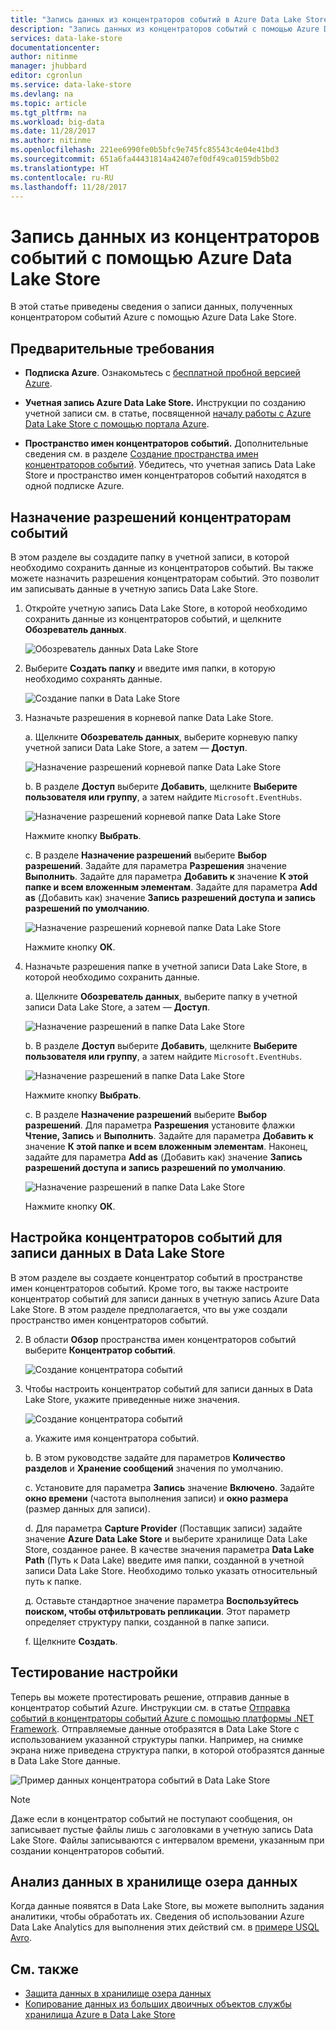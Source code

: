 ```yaml
---
title: "Запись данных из концентраторов событий в Azure Data Lake Store | Документация Майкрософт"
description: "Запись данных из концентраторов событий с помощью Azure Data Lake Store."
services: data-lake-store
documentationcenter: 
author: nitinme
manager: jhubbard
editor: cgronlun
ms.service: data-lake-store
ms.devlang: na
ms.topic: article
ms.tgt_pltfrm: na
ms.workload: big-data
ms.date: 11/28/2017
ms.author: nitinme
ms.openlocfilehash: 221ee6990fe0b5bfc9e745fc85543c4e04e41bd3
ms.sourcegitcommit: 651a6fa44431814a42407ef0df49ca0159db5b02
ms.translationtype: HT
ms.contentlocale: ru-RU
ms.lasthandoff: 11/28/2017
---
```

# <a name="use-azure-data-lake-store-to-capture-data-from-event-hubs"></a>Запись данных из концентраторов событий с помощью Azure Data Lake Store

В этой статье приведены сведения о записи данных, полученных концентратором событий Azure с помощью Azure Data Lake Store.

## <a name="prerequisites"></a>Предварительные требования

* **Подписка Azure**. Ознакомьтесь с [бесплатной пробной версией Azure](https://azure.microsoft.com/pricing/free-trial/).

* **Учетная запись Azure Data Lake Store.** Инструкции по созданию учетной записи см. в статье, посвященной [началу работы с Azure Data Lake Store с помощью портала Azure](data-lake-store-get-started-portal.md).

*  **Пространство имен концентраторов событий.** Дополнительные сведения см. в разделе [Создание пространства имен концентраторов событий](../event-hubs/event-hubs-create.md#create-an-event-hubs-namespace). Убедитесь, что учетная запись Data Lake Store и пространство имен концентраторов событий находятся в одной подписке Azure.


## <a name="assign-permissions-to-event-hubs"></a>Назначение разрешений концентраторам событий

В этом разделе вы создадите папку в учетной записи, в которой необходимо сохранить данные из концентраторов событий. Вы также можете назначить разрешения концентраторам событий. Это позволит им записывать данные в учетную запись Data Lake Store. 

1. Откройте учетную запись Data Lake Store, в которой необходимо сохранить данные из концентраторов событий, и щелкните **Обозреватель данных**.

    ![Обозреватель данных Data Lake Store](./media/data-lake-store-archive-eventhub-capture/data-lake-store-open-data-explorer.png "Data Lake Store data explorer")

2.  Выберите **Создать папку** и введите имя папки, в которую необходимо сохранять данные.

    ![Создание папки в Data Lake Store](./media/data-lake-store-archive-eventhub-capture/data-lake-store-create-new-folder.png "Create a new folder in Data Lake Store")

3. Назначьте разрешения в корневой папке Data Lake Store. 

    а. Щелкните **Обозреватель данных**, выберите корневую папку учетной записи Data Lake Store, а затем — **Доступ**.

    ![Назначение разрешений корневой папке Data Lake Store](./media/data-lake-store-archive-eventhub-capture/data-lake-store-assign-permissions-to-root.png "Assign permissions for Data Lake Store root")

    b. В разделе **Доступ** выберите **Добавить**, щелкните **Выберите пользователя или группу**, а затем найдите `Microsoft.EventHubs`. 

    ![Назначение разрешений корневой папке Data Lake Store](./media/data-lake-store-archive-eventhub-capture/data-lake-store-assign-eventhub-sp.png "Assign permissions for Data Lake Store root")
    
    Нажмите кнопку **Выбрать**.

    c. В разделе **Назначение разрешений** выберите **Выбор разрешений**. Задайте для параметра **Разрешения** значение **Выполнить**. Задайте для параметра **Добавить к** значение **К этой папке и всем вложенным элементам**. Задайте для параметра **Add as** (Добавить как) значение **Запись разрешений доступа и запись разрешений по умолчанию**.

    ![Назначение разрешений корневой папке Data Lake Store](./media/data-lake-store-archive-eventhub-capture/data-lake-store-assign-eventhub-sp1.png "Assign permissions for Data Lake Store root")

    Нажмите кнопку **ОК**.

4. Назначьте разрешения папке в учетной записи Data Lake Store, в которой необходимо сохранить данные.

    а. Щелкните **Обозреватель данных**, выберите папку в учетной записи Data Lake Store, а затем — **Доступ**.

    ![Назначение разрешений в папке Data Lake Store](./media/data-lake-store-archive-eventhub-capture/data-lake-store-assign-permissions-to-folder.png "Assign permissions for Data Lake Store folder")

    b. В разделе **Доступ** выберите **Добавить**, щелкните **Выберите пользователя или группу**, а затем найдите `Microsoft.EventHubs`. 

    ![Назначение разрешений в папке Data Lake Store](./media/data-lake-store-archive-eventhub-capture/data-lake-store-assign-eventhub-sp.png "Assign permissions for Data Lake Store folder")
    
    Нажмите кнопку **Выбрать**.

    c. В разделе **Назначение разрешений** выберите **Выбор разрешений**. Для параметра **Разрешения** установите флажки **Чтение, Запись** и **Выполнить**. Задайте для параметра **Добавить к** значение **К этой папке и всем вложенным элементам**. Наконец, задайте для параметра **Add as** (Добавить как) значение **Запись разрешений доступа и запись разрешений по умолчанию**.

    ![Назначение разрешений в папке Data Lake Store](./media/data-lake-store-archive-eventhub-capture/data-lake-store-assign-eventhub-sp-folder.png "Assign permissions for Data Lake Store folder")
    
    Нажмите кнопку **ОК**. 

## <a name="configure-event-hubs-to-capture-data-to-data-lake-store"></a>Настройка концентраторов событий для записи данных в Data Lake Store

В этом разделе вы создаете концентратор событий в пространстве имен концентраторов событий. Кроме того, вы также настроите концентратор событий для записи данных в учетную запись Azure Data Lake Store. В этом разделе предполагается, что вы уже создали пространство имен концентраторов событий.

2. В области **Обзор** пространства имен концентраторов событий выберите **Концентратор событий**.

    ![Создание концентратора событий](./media/data-lake-store-archive-eventhub-capture/data-lake-store-create-event-hub.png "Create Event Hub")

3. Чтобы настроить концентратор событий для записи данных в Data Lake Store, укажите приведенные ниже значения.

    ![Создание концентратора событий](./media/data-lake-store-archive-eventhub-capture/data-lake-store-configure-eventhub.png "Create Event Hub")

    а. Укажите имя концентратора событий.
    
    b. В этом руководстве задайте для параметров **Количество разделов** и **Хранение сообщений** значения по умолчанию.
    
    c. Установите для параметра **Запись** значение **Включено**. Задайте **окно времени** (частота выполнения записи) и **окно размера** (размер данных для записи). 
    
    d. Для параметра **Capture Provider** (Поставщик записи) задайте значение **Azure Data Lake Store** и выберите хранилище Data Lake Store, созданное ранее. В качестве значения параметра **Data Lake Path** (Путь к Data Lake) введите имя папки, созданной в учетной записи Data Lake Store. Необходимо только указать относительный путь к папке.

    д. Оставьте стандартное значение параметра **Воспользуйтесь поиском, чтобы отфильтровать репликации**. Этот параметр определяет структуру папки, созданной в папке записи.

    f. Щелкните **Создать**.

## <a name="test-the-setup"></a>Тестирование настройки

Теперь вы можете протестировать решение, отправив данные в концентратор событий Azure. Инструкции см. в статье [Отправка событий в концентраторы событий Azure с помощью платформы .NET Framework](../event-hubs/event-hubs-dotnet-framework-getstarted-send.md). Отправляемые данные отобразятся в Data Lake Store с использованием указанной структуры папки. Например, на снимке экрана ниже приведена структура папки, в которой отобразятся данные в Data Lake Store данные.

![Пример данных концентратора событий в Data Lake Store](./media/data-lake-store-archive-eventhub-capture/data-lake-store-eventhub-data-sample.png "Sample EventHub data in Data Lake Store")

> [!NOTE]
> Даже если в концентратор событий не поступают сообщения, он записывает пустые файлы лишь с заголовками в учетную запись Data Lake Store. Файлы записываются с интервалом времени, указанным при создании концентраторов событий.
> 
>

## <a name="analyze-data-in-data-lake-store"></a>Анализ данных в хранилище озера данных

Когда данные появятся в Data Lake Store, вы можете выполнить задания аналитики, чтобы обработать их. Сведения об использовании Azure Data Lake Analytics для выполнения этих действий см. в [примере USQL Avro](https://github.com/Azure/usql/tree/master/Examples/AvroExamples).
  

## <a name="see-also"></a>См. также
* [Защита данных в хранилище озера данных](data-lake-store-secure-data.md)
* [Копирование данных из больших двоичных объектов службы хранилища Azure в Data Lake Store](data-lake-store-copy-data-azure-storage-blob.md)
